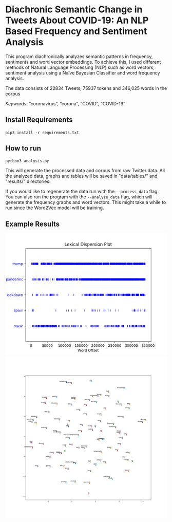 # Diachronic Semantic Change in Tweets About COVID-19: An NLP Based Frequency and Sentiment Analysis

This program diachronically analyzes semantic patterns in frequency, sentiments and word vector embeddings. To achieve this, I used different methods of Natural Language Processing (NLP) such as word vectors, sentiment analysis using a Naïve Bayesian Classifier and word frequency analysis.

The data consists of 22834 Tweets, 75937 tokens and 346,025 words in the corpus

*Keywords*: “coronavirus”, “corona”, “COVID”, “COVID-19” 

## Install Requirements

`pip3 install -r requirements.txt`

## How to run

```bash
python3 analysis.py
```
This will generate the processed data and corpus from raw Twitter data.
All the analyzed data, graphs and tables will be saved in "data/tables/" and "results/" directories.

If you would like to regenerate the data run with the `--process_data` flag.
You can also run the program with the `--analyze_data` flag, which will generate the frequency graphs and word vectors. This might take a while to run since the Word2Vec model will be training.

## Example Results

![Image 1](sample_results/dispersion_plot_sample.png)
![Image 1](sample_results/word_vectors_Feb.png)

